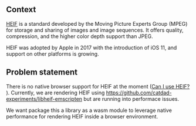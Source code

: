 ## Context
[HEIF](https://en.wikipedia.org/wiki/High_Efficiency_Image_File_Format) is a standard developed by the Moving Picture Experts Group (MPEG) for storage and sharing of images and image sequences. It offers quality, compression, and the higher color depth support than JPEG.

HEIF was adopted by Apple in 2017 with the introduction of iOS 11, and support on other platforms is growing.

## Problem statement
There is no native browser support for HEIF at the moment ([Can I use HEIF?](https://caniuse.com/heif) ). Currently, we are rendering HEIF using https://github.com/catdad-experiments/libheif-emscripten but are running into performace issues. 

We want package this a library as a wasm module to leverage native performance for rendering HEIF inside a browser environment.
